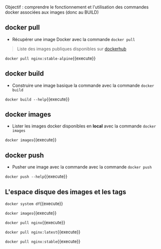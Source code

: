 
Objectif : comprendre le fonctionnement et l'utilisation des commandes docker associées aux images (donc au BUILD)

## docker pull

* Récupérer une image Docker avec la commande `docker pull`

> Liste des images publiques disponibles sur [dockerhub](https://hub.docker.com)

`docker pull nginx:stable-alpine`{{execute}}

## docker build

* Construire une image basique la commande avec la commande  `docker build`

`docker build --help`{{execute}}

## docker images

* Lister les images docker disponibles en **local** avec la commande `docker images`

`docker images`{{execute}}

## docker push

* Pusher une image avec la commande avec la commande  `docker push` 

`docker push --help`{{execute}}

## L'espace disque des images et les tags

`docker system df`{{execute}}

`docker images`{{execute}}

`docker pull nginx`{{execute}}

`docker pull nginx:latest`{{execute}}

`docker pull nginx:stable`{{execute}}

